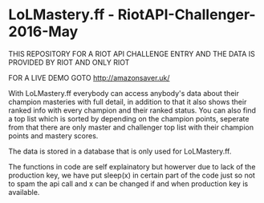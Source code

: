 # LoLMastery.ff - RiotAPI-Challenger-2016-May

THIS REPOSITORY FOR A RIOT API CHALLENGE ENTRY AND THE DATA IS PROVIDED BY RIOT AND ONLY RIOT

FOR A LIVE DEMO GOTO http://amazonsaver.uk/

With LoLMastery.ff everybody can access anybody's data about their champion masteries with full detail, in addition to that it also shows their ranked info with every champion and their ranked status. You can also find a top list which is sorted by depending on the champion points, seperate from that there are only master and challenger top list with their champion points and mastery scores.

The data is stored in a database that is only used for LoLMastery.ff.

The functions in code are self explainatory but howerver due to lack of the production key, we have put sleep(x) in certain part of the code just so not to spam the api call and x can be changed if and when production key is available.
